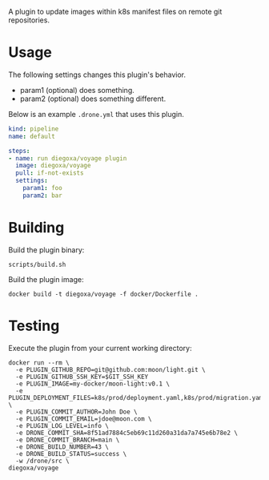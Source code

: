 A plugin to update images within k8s manifest files on remote git repositories.

# Usage

The following settings changes this plugin's behavior.

* param1 (optional) does something.
* param2 (optional) does something different.

Below is an example `.drone.yml` that uses this plugin.

```yaml
kind: pipeline
name: default

steps:
- name: run diegoxa/voyage plugin
  image: diegoxa/voyage
  pull: if-not-exists
  settings:
    param1: foo
    param2: bar
```

# Building

Build the plugin binary:

```text
scripts/build.sh
```

Build the plugin image:

```text
docker build -t diegoxa/voyage -f docker/Dockerfile .
```

# Testing

Execute the plugin from your current working directory:

```text
docker run --rm \
  -e PLUGIN_GITHUB_REPO=git@github.com:moon/light.git \
  -e PLUGIN_GITHUB_SSH_KEY=$GIT_SSH_KEY 
  -e PLUGIN_IMAGE=my-docker/moon-light:v0.1 \
  -e PLUGIN_DEPLOYMENT_FILES=k8s/prod/deployment.yaml,k8s/prod/migration.yaml \
  -e PLUGIN_COMMIT_AUTHOR=John Doe \
  -e PLUGIN_COMMIT_EMAIL=jdoe@moon.com \
  -e PLUGIN_LOG_LEVEL=info \
  -e DRONE_COMMIT_SHA=8f51ad7884c5eb69c11d260a31da7a745e6b78e2 \
  -e DRONE_COMMIT_BRANCH=main \
  -e DRONE_BUILD_NUMBER=43 \
  -e DRONE_BUILD_STATUS=success \
  -w /drone/src \
diegoxa/voyage
```
